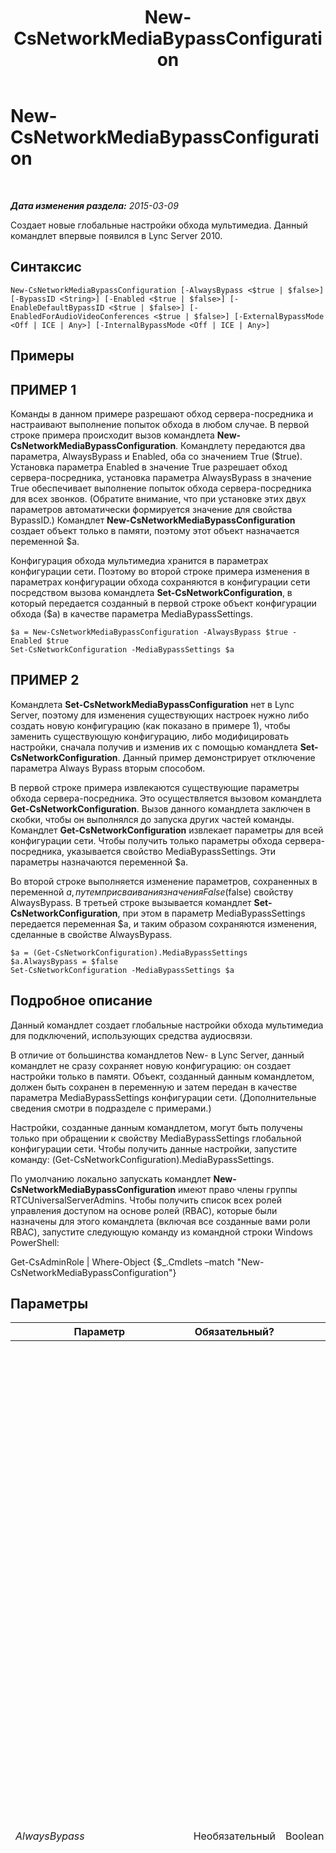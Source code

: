 ﻿---
title: New-CsNetworkMediaBypassConfiguration
TOCTitle: New-CsNetworkMediaBypassConfiguration
ms:assetid: 24055ae5-7fc8-4ca5-9e65-ac3a1f17b405
ms:mtpsurl: https://technet.microsoft.com/ru-ru/library/Gg425718(v=OCS.15)
ms:contentKeyID: 49309205
ms.date: 05/19/2016
mtps_version: v=OCS.15
ms.translationtype: HT
---

# New-CsNetworkMediaBypassConfiguration

 

_**Дата изменения раздела:** 2015-03-09_

Создает новые глобальные настройки обхода мультимедиа. Данный командлет впервые появился в Lync Server 2010.

## Синтаксис

    New-CsNetworkMediaBypassConfiguration [-AlwaysBypass <$true | $false>] [-BypassID <String>] [-Enabled <$true | $false>] [-EnableDefaultBypassID <$true | $false>] [-EnabledForAudioVideoConferences <$true | $false>] [-ExternalBypassMode <Off | ICE | Any>] [-InternalBypassMode <Off | ICE | Any>]

## Примеры

## ПРИМЕР 1

Команды в данном примере разрешают обход сервера-посредника и настраивают выполнение попыток обхода в любом случае. В первой строке примера происходит вызов командлета **New-CsNetworkMediaBypassConfiguration**. Командлету передаются два параметра, AlwaysBypass и Enabled, оба со значением True ($true). Установка параметра Enabled в значение True разрешает обход сервера-посредника, установка параметра AlwaysBypass в значение True обеспечивает выполнение попыток обхода сервера-посредника для всех звонков. (Обратите внимание, что при установке этих двух параметров автоматически формируется значение для свойства BypassID.) Командлет **New-CsNetworkMediaBypassConfiguration** создает объект только в памяти, поэтому этот объект назначается переменной $a.

Конфигурация обхода мультимедиа хранится в параметрах конфигурации сети. Поэтому во второй строке примера изменения в параметрах конфигурации обхода сохраняются в конфигурации сети посредством вызова командлета **Set-CsNetworkConfiguration**, в который передается созданный в первой строке объект конфигурации обхода ($a) в качестве параметра MediaBypassSettings.

    $a = New-CsNetworkMediaBypassConfiguration -AlwaysBypass $true -Enabled $true
    Set-CsNetworkConfiguration -MediaBypassSettings $a

## ПРИМЕР 2

Командлета **Set-CsNetworkMediaBypassConfiguration** нет в Lync Server, поэтому для изменения существующих настроек нужно либо создать новую конфигурацию (как показано в примере 1), чтобы заменить существующую конфигурацию, либо модифицировать настройки, сначала получив и изменив их с помощью командлета **Set-CsNetworkConfiguration**. Данный пример демонстрирует отключение параметра Always Bypass вторым способом.

В первой строке примера извлекаются существующие параметры обхода сервера-посредника. Это осуществляется вызовом командлета **Get-CsNetworkConfiguration**. Вызов данного командлета заключен в скобки, чтобы он выполнялся до запуска других частей команды. Командлет **Get-CsNetworkConfiguration** извлекает параметры для всей конфигурации сети. Чтобы получить только параметры обхода сервера-посредника, указывается свойство MediaBypassSettings. Эти параметры назначаются переменной $a.

Во второй строке выполняется изменение параметров, сохраненных в переменной $a, путем присваивания значения False ($false) свойству AlwaysBypass. В третьей строке вызывается командлет **Set-CsNetworkConfiguration**, при этом в параметр MediaBypassSettings передается переменная $a, и таким образом сохраняются изменения, сделанные в свойстве AlwaysBypass.

    $a = (Get-CsNetworkConfiguration).MediaBypassSettings
    $a.AlwaysBypass = $false
    Set-CsNetworkConfiguration -MediaBypassSettings $a

## Подробное описание

Данный командлет создает глобальные настройки обхода мультимедиа для подключений, использующих средства аудиосвязи.

В отличие от большинства командлетов New- в Lync Server, данный командлет не сразу сохраняет новую конфигурацию: он создает настройки только в памяти. Объект, созданный данным командлетом, должен быть сохранен в переменную и затем передан в качестве параметра MediaBypassSettings конфигурации сети. (Дополнительные сведения смотри в подразделе с примерами.)

Настройки, созданные данным командлетом, могут быть получены только при обращении к свойству MediaBypassSettings глобальной конфигурации сети. Чтобы получить данные настройки, запустите команду: (Get-CsNetworkConfiguration).MediaBypassSettings.

По умолчанию локально запускать командлет **New-CsNetworkMediaBypassConfiguration** имеют право члены группы RTCUniversalServerAdmins. Чтобы получить список всех ролей управления доступом на основе ролей (RBAC), которые были назначены для этого командлета (включая все созданные вами роли RBAC), запустите следующую команду из командной строки Windows PowerShell:

Get-CsAdminRole | Where-Object {$\_.Cmdlets –match "New-CsNetworkMediaBypassConfiguration"}

## Параметры


<table>
<colgroup>
<col style="width: 25%" />
<col style="width: 25%" />
<col style="width: 25%" />
<col style="width: 25%" />
</colgroup>
<thead>
<tr class="header">
<th>Параметр</th>
<th>Обязательный?</th>
<th>Тип</th>
<th>Описание</th>
</tr>
</thead>
<tbody>
<tr class="odd">
<td><p><em>AlwaysBypass</em></p></td>
<td><p>Необязательный</p></td>
<td><p>Boolean</p></td>
<td><p>Установка данному параметру значения True приведет к выполнению попыток обхода для всех звонков.</p>
<p>Задавайте данному параметру значение True только в том случае, если отключен контроль допуска звонков (CAC). Задавайте данному параметру значение True только для развертываний, где:</p>
<p>- не требуется контроль за пропускной способностью канала;</p>
<p>- не требуется выполнять сложный контроль, когда должен происходить обход;</p>
<p>- между клиентами и шлюзами есть подключение.</p>
<p>Если параметру Enabled задано значение True, а параметру AlwaysBypass — значение False, логика выполнения обхода будет использовать сайты и регионы конфигурации сети для определения возможности выполнения обхода.</p>
<p>Если задать параметру AlwaysBypass значение True и при этом также не задать параметру Enabled значение True, то отображается сообщение: &quot;Параметр AlwaysBypass игнорируется, если значение параметра Enabled равно false&quot;.</p>
<p>Если установить параметрам AlwaysBypass и Enabled значение True, то идентификатор обхода будет сформирован автоматически и сохранен в свойстве BypassID.</p>
<p>Значение по умолчанию: False</p></td>
</tr>
<tr class="even">
<td><p><em>BypassID</em></p></td>
<td><p>Необязательный</p></td>
<td><p>String</p></td>
<td><p>Идентификатор обхода мультимедиа. Если для данного параметра задано значение, а параметр AlwaysBypass имеет значение True, то данный идентификатор BypassID будет назначен всем подсетям. Если параметр AlwaysBypass имеет значение False, то значение BypassID назначается всем подсетям, не указанным в сайтах и регионах конфигурации сети.</p>
<p>Данный идентификатор должен иметь формат GUID (например, 96f14dea-5170-429a-b92b-f1cb909c4bb6). Но обычно вам не потребуется задавать или изменять данный параметр. Его значение формируется автоматически при задании параметру Enabled значения True и либо: 1) задании параметру AlwaysBypass значения True, 2) или задании параметру EnableDefaultBypassID значения True.</p></td>
</tr>
<tr class="odd">
<td><p><em>Enabled</em></p></td>
<td><p>Необязательный</p></td>
<td><p>Boolean</p></td>
<td><p>Установите данному параметру значение True, чтобы разрешить обход мультимедиа. С этого момента решения о выполнении обхода будут приниматься на основе значения параметра AlwaysBypass следующим образом:</p>
<p>- если параметр AlwaysBypass имеет значение True, попытки обхода выполняются для всех звонков.</p>
<p>- если параметр AlwaysBypass имеет значение False, то для определения возможности выполнения обхода используются сайт и регион конфигурации сети.</p>
<p>Значение по умолчанию: False</p></td>
</tr>
<tr class="even">
<td><p><em>EnableDefaultBypassID</em></p></td>
<td><p>Необязательный</p></td>
<td><p>Boolean</p></td>
<td><p>Данное значение применяется, только если параметру AlwaysBypass задано значение False.</p>
<p>Установка данному параметру значения True приведет к автоматическому формированию идентификатора обхода по умолчанию. Это автоматически созданное значение будет сохранено в свойстве BypassID.</p>
<p>Этот параметр полезно использовать, когда имеется хорошо связанное ядро сети и удаленные сайты с ограниченными по пропускной способности каналами. Администратору потребуется указать только подсети, связанные с удаленными сайтами, с помощью сайтов и регионов конфигурации сети. Не требуется определять подсети, связанные с ядром сети, и попытки обхода между этими подсетями будут выполняться автоматически.</p>
<p>Значение по умолчанию: False</p></td>
</tr>
<tr class="odd">
<td><p><em>EnabledForAudioVideoConferences</em></p></td>
<td><p>Необязательный</p></td>
<td><p>Boolean</p></td>
<td><p>Указывает, должен ли использоваться обход мультимедиа для аудио или видеоконференций. Значение по умолчанию — False ($False).</p></td>
</tr>
<tr class="even">
<td><p><em>ExternalBypassMode</em></p></td>
<td><p>Необязательный</p></td>
<td><p>BypassModeEnumType</p></td>
<td><p>Зарезервировано для будущего использования. Внешний обход мультимедиа не поддерживается в Lync Server.</p>
<p>По умолчанию: Off</p></td>
</tr>
<tr class="odd">
<td><p><em>InternalBypassMode</em></p></td>
<td><p>Необязательный</p></td>
<td><p>BypassModeEnumType</p></td>
<td><p>Значение данного параметра управляет возможностью клиентов, подключаемых изнутри сети организации, выполнять обход мультимедиа. Если параметру Enabled задано значение True, то данное значение будет автоматически изменено на Any. Другие значения данного параметра зарезервированы для будущего использования.</p>
<p>По умолчанию: Off</p></td>
</tr>
</tbody>
</table>


## Типы входных данных

Нет.

## Типы возвращаемых данных

Создает ссылку на объект типа Microsoft.Rtc.Management.WritableConfig.Settings.NetworkConfiguration.MediaBypassSettingsType.

## См. также

#### Другие ресурсы

[Get-CsNetworkConfiguration](get-csnetworkconfiguration.md)  
[Set-CsNetworkConfiguration](set-csnetworkconfiguration.md)

